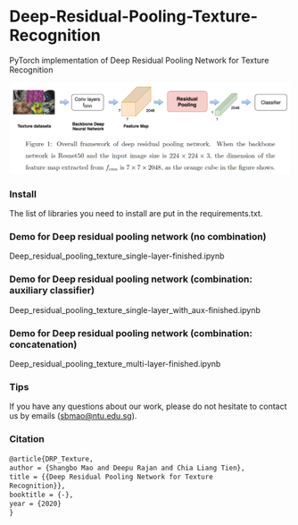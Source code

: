 # Deep-Residual-Pooling-Texture-Recognition
PyTorch implementation of Deep Residual Pooling Network for Texture
Recognition

<img src="/frame.png" width="700">

### Install
The list of libraries you need to install are put in the requirements.txt.


### Demo for Deep residual pooling network (no combination)
Deep_residual_pooling_texture_single-layer-finished.ipynb

### Demo for Deep residual pooling network (combination: auxiliary classifier)
Deep_residual_pooling_texture_single-layer_with_aux-finished.ipynb

### Demo for Deep residual pooling network (combination: concatenation)
Deep_residual_pooling_texture_multi-layer-finished.ipynb

### Tips
If you have any questions about our work, please do not hesitate to contact us by emails (sbmao@ntu.edu.sg).

### Citation
```
@article{DRP_Texture,
author = {Shangbo Mao and Deepu Rajan and Chia Liang Tien},
title = {{Deep Residual Pooling Network for Texture
Recognition}},
booktitle = {-},
year = {2020}
}
```
